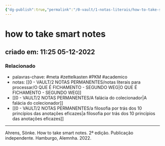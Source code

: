 ```yaml
---
{"dg-publish":true,"permalink":"/0-vault/1-notas-literais/how-to-take-smart-notes/","tags":["meta","zettelkasten","PKM","academico"],"dgHomeLink":true,"dgShowLocalGraph":true,"dgShowFileTree":true,"noteIcon":""}
---
```


# how to take smart notes
## criado em: 11:25 05-12-2022

### Relacionado
- palavras-chave: #meta #zettelkasten #PKM #academico 
- notas: [[0 - VAULT/2 NOTAS PERMANENTES/notas literais para processar/O QUE É FICHAMENTO - SEGUNDO WEG\|O QUE É FICHAMENTO - SEGUNDO WEG]]
- [[0 - VAULT/2 NOTAS PERMANENTES/A falácia do colecionador\|A falácia do colecionador]]
- [[0 - VAULT/2 NOTAS PERMANENTES/a filosofia por trás dos 10 princípios das anotações eficazes\|a filosofia por trás dos 10 princípios das anotações eficazes]]
---

Ahrens, Sönke. How to take smart notes. 2ª edição. Publicação independente. Hamburgo, Alemnha. 2022.
